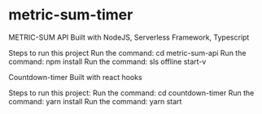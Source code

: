 # metric-sum-timer

   METRIC-SUM API
Built with NodeJS, Serverless Framework, Typescript

Steps to run this project
  Run the command: cd metric-sum-api
  Run the command: npm install
  Run the command: sls offline start-v

  Countdown-timer
Built with react hooks

Steps to run this project: 
  Run the command: cd countdown-timer
  Run the command: yarn install
  Run the command: yarn start
